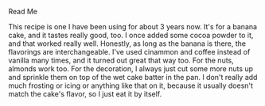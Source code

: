 Read Me

This recipe is one I have been using for about 3 years now. It's for a banana cake, and it tastes really good, too. I once added some cocoa powder to it, and that worked really well. Honestly, as long as the banana is there, the flavorings are interchangeable. I've used cinammon and coffee instead of vanilla many times, and it turned out great that way too. For the nuts, almonds work too. For the decoration, I always just cut some more nuts up and sprinkle them on top of the wet cake batter in the pan. I don't really add much frosting or icing or anything like that on it, because it usually doesn't match the cake's flavor, so I just eat it by itself. 